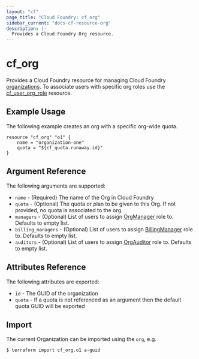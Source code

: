 ```yaml
---
layout: "cf"
page_title: "Cloud Foundry: cf_org"
sidebar_current: "docs-cf-resource-org"
description: |-
  Provides a Cloud Foundry Org resource.
---
```


# cf\_org

Provides a Cloud Foundry resource for managing Cloud Foundry [organizations](https://docs.cloudfoundry.org/concepts/roles.html). To associate users with specific org roles use the [cf_user_org_role](user_org_role.html) resource.

## Example Usage

The following example creates an org with a specific org-wide quota.

```
resource "cf_org" "o1" {
    name = "organization-one"
    quota = "${cf_quota.runaway.id}"
}
```

## Argument Reference

The following arguments are supported:

* `name` - (Required) The name of the Org in Cloud Foundry
* `quota` - (Optional) The quota or plan to be given to this Org. If not provided, no quota is associated to the org.
* `managers` - (Optional) List of users to assign [OrgManager](https://docs.cloudfoundry.org/concepts/roles.html#roles) role to. Defaults to empty list.
* `billing_managers` - (Optional) List of users to assign [BillingManager](https://docs.cloudfoundry.org/concepts/roles.html#roles) role to. Defaults to empty list.
* `auditors` - (Optional) List of users to assign [OrgAuditor](https://docs.cloudfoundry.org/concepts/roles.html#roles) role to. Defaults to empty list.

## Attributes Reference

The following attributes are exported:

* `id` - The GUID of the organization
* `quota` - If a quota is not referenced as an argument then the default quota GUID will be exported 

## Import

The current Organization can be imported using the `org`, e.g.

```
$ terraform import cf_org.o1 a-guid
```
